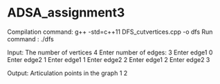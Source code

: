 # ADSA_assignment3

Compilation command:  g++ -std=c++11 DFS_cutvertices.cpp -o dfs
Run command : ./dfs

Input:
The number of vertices
4
Enter number of edges:
3
Enter edge1
0
Enter edge2
1
Enter edge1
1
Enter edge2
2
Enter edge1
2
Enter edge2
3

Output:
Articulation points in the graph
1 2
